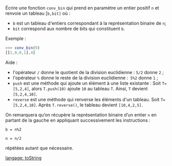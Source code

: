 Écrire une fonction `conv_bin` qui prend en paramètre un entier positif `n` et renvoie un tableau [`b,bit]` où :

- `b` est un tableau d'entiers correspondant à la représentation binaire de `n`;
- `bit` correspond aux nombre de bits qui constituent `b`.

Exemple :
```js
>>> conv_bin(9)
[[1,0,0,1],4]
```

Aide :

- l'opérateur `/` donne le quotient de la division euclidienne : `5/2` donne `2` ;
- l'opérateur `%` donne le reste de la division euclidienne :` 5%2` donne `1` ;
- `push` est une méthode qui ajoute un élément à une liste existante :
Soit `T=[5,2,4]`, alors `T.push(10)` ajoute `10` au tableau `T`. Ainsi, `T` devient
`[5,2,4,10]`.
- `reverse` est une méthode qui renverse les éléments d'un tableau.
Soit `T=[5,2,4,10]`. Après `T.reverse()`, le tableau devient `[10,4,2,5]`.

On remarquera qu’on récupère la représentation binaire d’un entier `n` en partant de la gauche en appliquant successivement les instructions :

`b = n%2`

`n = n/2`

répétées autant que nécessaire.

[langage: toString](https://www.w3schools.com/jsref/tryit.asp?filename=tryjsref_tostring_number2)